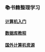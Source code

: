 ### 📚书籍整理学习

#### [计算机入门](https://github.com/SensitiveMix/elearning-book/blob/master/book.md)
#### [数据库教程](https://github.com/SensitiveMix/elearning-book/blob/master/sql.md)
#### [国外计算机资源](https://github.com/SensitiveMix/elearning-book/blob/master/george.md)
